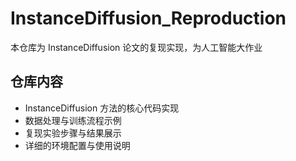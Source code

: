 # InstanceDiffusion_Reproduction

本仓库为 InstanceDiffusion 论文的复现实现，为人工智能大作业
## 仓库内容
- InstanceDiffusion 方法的核心代码实现
- 数据处理与训练流程示例
- 复现实验步骤与结果展示
- 详细的环境配置与使用说明
